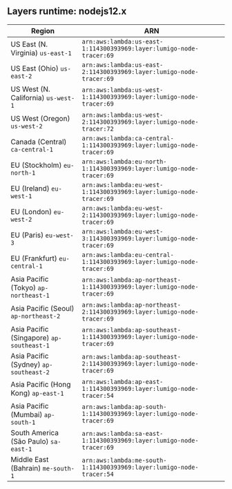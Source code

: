 Layers runtime: nodejs12.x
----
| Region | ARN |
| --- | --- |
|US East (N. Virginia)  `us-east-1`|`arn:aws:lambda:us-east-1:114300393969:layer:lumigo-node-tracer:69`|
|US East (Ohio)  `us-east-2`|`arn:aws:lambda:us-east-2:114300393969:layer:lumigo-node-tracer:69`|
|US West (N. California)  `us-west-1`|`arn:aws:lambda:us-west-1:114300393969:layer:lumigo-node-tracer:69`|
|US West (Oregon)  `us-west-2`|`arn:aws:lambda:us-west-2:114300393969:layer:lumigo-node-tracer:72`|
|Canada (Central)  `ca-central-1`|`arn:aws:lambda:ca-central-1:114300393969:layer:lumigo-node-tracer:69`|
|EU (Stockholm)  `eu-north-1`|`arn:aws:lambda:eu-north-1:114300393969:layer:lumigo-node-tracer:69`|
|EU (Ireland)  `eu-west-1`|`arn:aws:lambda:eu-west-1:114300393969:layer:lumigo-node-tracer:69`|
|EU (London)  `eu-west-2`|`arn:aws:lambda:eu-west-2:114300393969:layer:lumigo-node-tracer:69`|
|EU (Paris)  `eu-west-3`|`arn:aws:lambda:eu-west-3:114300393969:layer:lumigo-node-tracer:69`|
|EU (Frankfurt)  `eu-central-1`|`arn:aws:lambda:eu-central-1:114300393969:layer:lumigo-node-tracer:69`|
|Asia Pacific (Tokyo)  `ap-northeast-1`|`arn:aws:lambda:ap-northeast-1:114300393969:layer:lumigo-node-tracer:69`|
|Asia Pacific (Seoul)  `ap-northeast-2`|`arn:aws:lambda:ap-northeast-2:114300393969:layer:lumigo-node-tracer:69`|
|Asia Pacific (Singapore)  `ap-southeast-1`|`arn:aws:lambda:ap-southeast-1:114300393969:layer:lumigo-node-tracer:69`|
|Asia Pacific (Sydney)  `ap-southeast-2`|`arn:aws:lambda:ap-southeast-2:114300393969:layer:lumigo-node-tracer:69`|
|Asia Pacific (Hong Kong)  `ap-east-1`|`arn:aws:lambda:ap-east-1:114300393969:layer:lumigo-node-tracer:54`|
|Asia Pacific (Mumbai)  `ap-south-1`|`arn:aws:lambda:ap-south-1:114300393969:layer:lumigo-node-tracer:69`|
|South America (São Paulo)  `sa-east-1`|`arn:aws:lambda:sa-east-1:114300393969:layer:lumigo-node-tracer:69`|
|Middle East (Bahrain)  `me-south-1`|`arn:aws:lambda:me-south-1:114300393969:layer:lumigo-node-tracer:54`|
